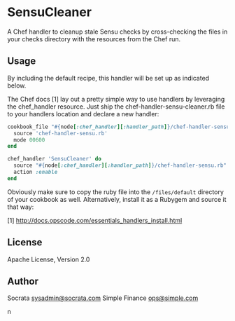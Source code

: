 # SensuCleaner

A Chef handler to cleanup stale Sensu checks by cross-checking the files in
your checks directory with the resources from the Chef run.

## Usage

By including the default recipe, this handler will be set up as indicated below.

The Chef docs [1] lay out a pretty simple way to use handlers by leveraging the
chef\_handler resource. Just ship the chef-handler-sensu-cleaner.rb file to
your handlers location and declare a new handler:

```ruby
cookbook_file "#{node[:chef_handler][:handler_path]}/chef-handler-sensu.rb" do
  source 'chef-handler-sensu.rb'
  mode 00600
end

chef_handler 'SensuCleaner' do
  source "#{node[:chef_handler][:handler_path]}/chef-handler-sensu.rb"
  action :enable
end
```

Obviously make sure to copy the ruby file into the `/files/default` directory
of your cookbook as well. Alternatively, install it as a Rubygem and source it that way:

[1] http://docs.opscode.com/essentials_handlers_install.html

## License

Apache License, Version 2.0

## Author

Socrata <sysadmin@socrata.com>
Simple Finance <ops@simple.com>

n
